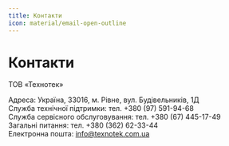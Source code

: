 ```yaml
---
title: Контакти
icon: material/email-open-outline
---
```


# Контакти

ТОВ «Технотек»   

Адреса: Україна, 33016, м. Рівне, вул. Будівельників, 1Д   
Служба технічної підтримки: тел. +380 (97) 591-94-68   
Служба сервісного обслуговування: тел. +380 (67) 445-17-49   
Загальні питання: тел. +380 (362) 62-33-44   
Електронна пошта: <info@texnotek.com.ua>

[//]: # (Это комментарий, он не будет отображаться)
